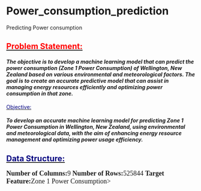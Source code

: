 # Power_consumption_prediction
Predicting Power consumption


## <u><span style="color:red;">Problem Statement:</span></u>
<span style="font-family: 'Verdana';"><i><h4>The objective is to develop a machine learning model that can predict the power consumption (Zone 1 Power Consumption) of Wellington, New Zealand based on various environmental and meteorological factors. The goal is to create an accurate predictive model that can assist in managing energy resources efficiently and optimizing power consumption in that zone.
</h4></i></span


## <u><span style="color:#000080;">Objective:</span></u>
<span style="font-family: 'Verdana';"><i><h4>To develop an accurate machine learning model for predicting Zone 1 Power Consumption in Wellington, New Zealand, using environmental and meteorological data, with the aim of enhancing energy resource management and optimizing power usage efficiency.</h4></i></span>
## <u><span style="color:#000080;">Data Structure:</span></u>
<span style="font-size: 18px; font-family: 'Times New Roman';">
<b>Number of Columns:</b>9
<b>Number of Rows:</b>525844
<b>Target Feature:</b>Zone 1 Power Consumption>
